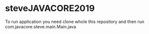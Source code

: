 # steveJAVACORE2019

To run application you need clone whole this repository and then run com.javacore.steve.main.Main.java

